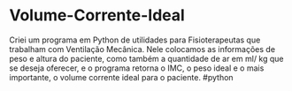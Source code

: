 # Volume-Corrente-Ideal
Criei um programa em Python de utilidades para Fisioterapeutas que trabalham com Ventilação Mecânica. Nele colocamos as informações de peso e altura do paciente, como também a quantidade de ar em ml/ kg que se deseja oferecer, e o programa retorna o IMC, o peso ideal e o mais importante, o volume corrente ideal para o paciente. #python
